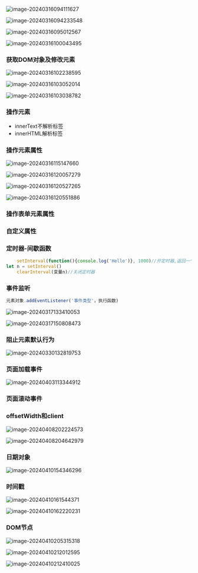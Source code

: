 ![image-20240316094111627](https://raw.githubusercontent.com/iooiAsrr/picture/main/Typora/202403160941670.png)

![image-20240316094233548](https://raw.githubusercontent.com/iooiAsrr/picture/main/Typora/202403160942590.png)

![image-20240316095012567](https://raw.githubusercontent.com/iooiAsrr/picture/main/Typora/202403160950614.png)

![image-20240316100043495](https://raw.githubusercontent.com/iooiAsrr/picture/main/Typora/202403161000536.png)

### 获取DOM对象及修改元素

![image-20240316102238595](https://raw.githubusercontent.com/iooiAsrr/picture/main/Typora/202403161022638.png)

![image-20240316103052014](https://raw.githubusercontent.com/iooiAsrr/picture/main/Typora/202403161030057.png)

![image-20240316103038782](https://raw.githubusercontent.com/iooiAsrr/picture/main/Typora/202403161030820.png)

### 操作元素

- innerText不解析标签
- innerHTML解析标签

### 操作元素属性

![image-20240316115147660](https://raw.githubusercontent.com/iooiAsrr/picture/main/Typora/202403161151700.png)

![image-20240316120057279](https://raw.githubusercontent.com/iooiAsrr/picture/main/Typora/202403161200316.png)

![image-20240316120527265](https://raw.githubusercontent.com/iooiAsrr/picture/main/Typora/202403161205303.png)

![image-20240316120551886](https://raw.githubusercontent.com/iooiAsrr/picture/main/Typora/202403161205922.png)









### 操作表单元素属性



### 自定义属性





### 定时器-间歇函数

```javascript
    setInterval(function(){console.log('Hello')}, 1000)//开定时器,返回一个计时器id
let n = setInterval()
	clearInterval(变量n)//关闭定时器

```





### 事件监听

```js
元素对象.addEventListener('事件类型'，执行函数)
```

![image-20240317133410053](https://raw.githubusercontent.com/iooiAsrr/picture/main/Typora/202403171334149.png)



![image-20240317150808473](https://raw.githubusercontent.com/iooiAsrr/picture/main/Typora/202403171508530.png)



### 阻止元素默认行为

![image-20240330132819753](https://raw.githubusercontent.com/iooiAsrr/picture/main/Typora/202403301328838.png)

### 页面加载事件

![image-20240403113344912](https://raw.githubusercontent.com/iooiAsrr/picture/main/Typora/202404031133017.png)

### 页面滚动事件





### offsetWidth和client

![image-20240408202224573](https://raw.githubusercontent.com/iooiAsrr/picture/main/Typora/202404082022656.png)

![image-20240408204642979](https://raw.githubusercontent.com/iooiAsrr/picture/main/Typora/202404082046030.png)

### 日期对象

![image-20240410154346296](https://raw.githubusercontent.com/iooiAsrr/picture/main/Typora/202404101543407.png)



### 时间戳

![image-20240410161544371](https://raw.githubusercontent.com/iooiAsrr/picture/main/Typora/202404101615416.png)

![image-20240410162220231](https://raw.githubusercontent.com/iooiAsrr/picture/main/Typora/202404101622375.png)

### DOM节点

![image-20240410205315318](https://raw.githubusercontent.com/iooiAsrr/picture/main/Typora/202404102053475.png)

![image-20240410212012595](https://raw.githubusercontent.com/iooiAsrr/picture/main/Typora/202404102120642.png)

![image-20240410212410025](https://raw.githubusercontent.com/iooiAsrr/picture/main/Typora/202404102124062.png)

























